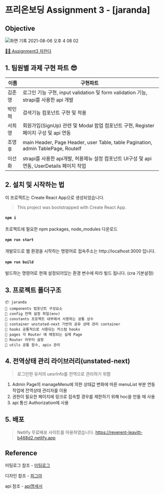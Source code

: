 # 프리온보딩 Assignment 3 - [jaranda]

## Objective

![화면 기록 2021-08-06 오후 4 08 02](https://user-images.githubusercontent.com/61695175/128471332-356e4ac6-a3d6-4a87-a346-4e33853441a2.gif)

[🏄🏻 Assignment3 자란다](https://www.notion.so/Assignment-3-9fdda37ca68a4748a3e034d80e4533ef)

## 1. 팀원별 과제 구현 파트 😎

| 이름   | 구현파트                                                                                    |
| ------ | ------------------------------------------------------------------------------------------- |
| 김준영 | 로그인 기능 구현, input validation 및 form validation 기능, strapi를 사용한 api 개발        |
| 박민혁 | 검색기능 컴포넌트 구현 및 적용                                                              |
| 서희영 | 회원가입(SignUp) 관련 및 Modal 팝업 컴포넌트 구현, Register 페이지 구성 및 api 연동         |
| 조영후 | main Header, Page Header, user Table, table Pagination, admin TablePage, RouteIf            |
| 이선화 | strapi를 사용한 api개발, 허용메뉴 설정 컴포넌트 UI구성 및 api 연동, UserDetails 페이지 작업 |

## 2. 설치 및 시작하는 법

이 프로젝트는 Create React App으로 생성되었습니다.

> This project was bootstrapped with Create React App.

#### `npm i`

프로젝트에 필요한 npm packages, node_modules 다운로드

#### `npm run start`

개발모드로 웹 환경을 시작하는 명령어로
접속주소는 http://localhost:3000 입니다.

#### `npm run build`

빌드하는 명령어로 현재 설정되어있는 환경 변수에 따라 빌드 됩니다.
(cra 기본설정)

## 3. 프로젝트 폴더구조

```
📦 jaranda
💾 components 컴포넌트 구성요소
💾 config 전역 설정 파일(env)
💾 constants 프로젝트 내부에서 사용하는 공통 상수
💾 container unstated-next 기반의 공유 상태 관리 container
💾 hooks 공통적으로 사용되는 커스텀 hooks
💾 pages 각 Router 에 매칭되는 실제 Page
💾 Router 라우터 설정
💾 utils 공통 함수, apis 관리
```

## 4. 전역상태 관리 라이브러리(unstated-next)

> 로그인한 유저의 uesrInfo를 전역으로 관리하기 위함

1. Admin Page의 manageMenu에 의한 상태값 변화에 따른 menuList 부분 연동 작업에 전역상태 관리자를 이용
2. 권한이 필요한 페이지에 링크로 접속할 경우를 제한하기 위해 hoc을 만들 때 사용
3. api 통신 Authorization에 사용

## 5. 배포

> Netlify 무료배포 사이트를 아용하였습니다.
> https://reverent-leavitt-b468d2.netlify.app

## Reference

미팅로그 참조 - [미팅로그](https://www.notion.so/jaranda-b6d2e1e0c0504191a68795bfbd17f3c4)

디자인 참조 - [피그마](https://www.figma.com/file/OL0x0hPOjonwF0Vl9jVuKD/Untitled?node-id=5%3A2)

api 참조 - [api명세서](https://alpine-principle-c26.notion.site/api-b50d60e7dd3f47c4878fdc0b12a5e176)
